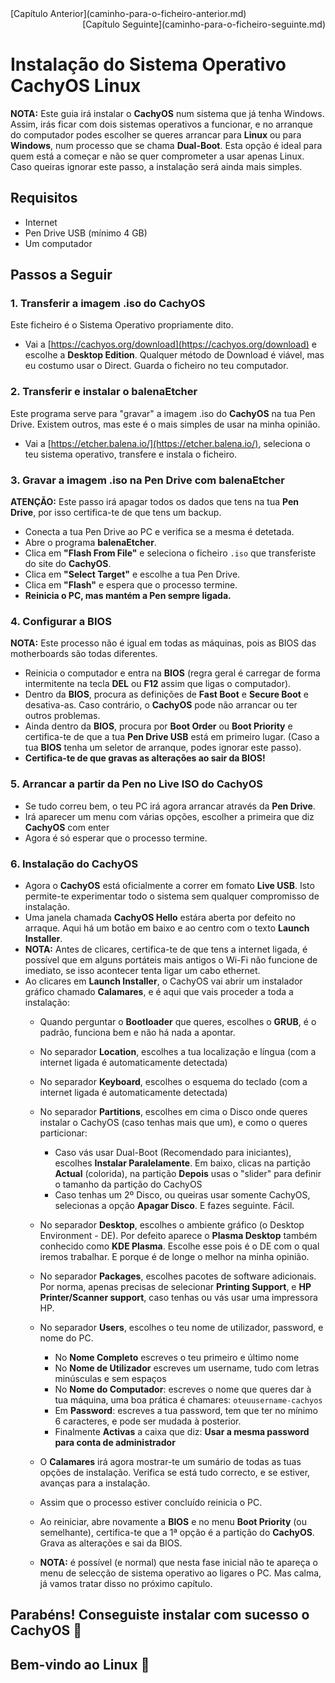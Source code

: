 <div align="left">
  [Capítulo Anterior](caminho-para-o-ficheiro-anterior.md)
</div>
<div align="right">
  [Capítulo Seguinte](caminho-para-o-ficheiro-seguinte.md)
</div>

# Instalação do Sistema Operativo CachyOS Linux

**NOTA:** Este guia irá instalar o **CachyOS** num sistema que já tenha Windows. Assim, irás ficar com dois sistemas operativos a funcionar, e no arranque do computador podes escolher se queres arrancar para **Linux** ou para **Windows**, num processo que se chama **Dual-Boot**. Esta opção é ideal para quem está a começar e não se quer comprometer a usar apenas Linux. Caso queiras ignorar este passo, a instalação será ainda mais simples.

## Requisitos
- Internet
- Pen Drive USB (mínimo 4 GB)
- Um computador

## Passos a Seguir
### 1. Transferir a imagem .iso do CachyOS
Este ficheiro é o Sistema Operativo propriamente dito.
- Vai a [https://cachyos.org/download](https://cachyos.org/download) e escolhe a **Desktop Edition**. Qualquer método de Download é viável, mas eu costumo usar o Direct. Guarda o ficheiro no teu computador.

### 2. Transferir e instalar o balenaEtcher
Este programa serve para "gravar" a imagem .iso do **CachyOS** na tua Pen Drive. Existem outros, mas este é o mais simples de usar na minha opinião.
- Vai a [https://etcher.balena.io/](https://etcher.balena.io/), seleciona o teu sistema operativo, transfere e instala o ficheiro.

### 3. Gravar a imagem .iso na Pen Drive com balenaEtcher
**ATENÇÃO:** Este passo irá apagar todos os dados que tens na tua **Pen Drive**, por isso certifica-te de que tens um backup.
- Conecta a tua Pen Drive ao PC e verifica se a mesma é detetada.
- Abre o programa **balenaEtcher**.
- Clica em **"Flash From File"** e seleciona o ficheiro `.iso` que transferiste do site do **CachyOS**.
- Clica em **"Select Target"** e escolhe a tua Pen Drive.
- Clica em **"Flash"** e espera que o processo termine.
- **Reinicia o PC, mas mantém a Pen sempre ligada.**

### 4. Configurar a BIOS
**NOTA:** Este processo não é igual em todas as máquinas, pois as BIOS das motherboards são todas diferentes.
- Reinicia o computador e entra na **BIOS** (regra geral é carregar de forma intermitente na tecla **DEL** ou **F12** assim que ligas o computador).
- Dentro da **BIOS**, procura as definições de **Fast Boot** e **Secure Boot** e desativa-as. Caso contrário, o **CachyOS** pode não arrancar ou ter outros problemas.
- Ainda dentro da **BIOS**, procura por **Boot Order** ou **Boot Priority** e certifica-te de que a tua **Pen Drive USB** está em primeiro lugar. (Caso a tua **BIOS** tenha um seletor de arranque, podes ignorar este passo).
- **Certifica-te de que gravas as alterações ao sair da BIOS!**

### 5. Arrancar a partir da Pen no Live ISO do CachyOS
- Se tudo correu bem, o teu PC irá agora arrancar através da **Pen Drive**.
- Irá aparecer um menu com várias opções, escolher a primeira que diz **CachyOS** com enter
- Agora é só esperar que o processo termine.

### 6. Instalação do CachyOS
- Agora o **CachyOS** está oficialmente a correr em fomato **Live USB**. Isto permite-te experimentar todo o sistema  sem qualquer compromisso de instalação.
- Uma janela chamada **CachyOS Hello** estára aberta por defeito no arraque. Aqui há um botão em baixo e ao centro com o texto **Launch Installer**.
- **NOTA:** Antes de clicares, certifica-te de que tens a internet ligada, é possível que em alguns portáteis mais antigos o Wi-Fi não funcione de imediato, se isso acontecer tenta ligar um cabo ethernet.
- Ao clicares em **Launch Installer**, o CachyOS vai abrir um instalador gráfico chamado **Calamares**, e é aqui que vais proceder a toda a instalação:
  - Quando perguntar o **Bootloader** que queres, escolhes o **GRUB**, é o padrão, funciona bem e não há nada a apontar.
  - No separador **Location**, escolhes a tua localização e língua (com a internet ligada é automaticamente detectada)
  - No separador **Keyboard**, escolhes o esquema do teclado (com a internet ligada é automaticamente detectada)
    
  - No separador **Partitions**, escolhes em cima o Disco onde queres instalar o CachyOS (caso tenhas mais que um), e como o queres particionar:
    - Caso vás usar Dual-Boot (Recomendado para iniciantes), escolhes **Instalar Paralelamente**. Em baixo, clicas na partição **Actual** (colorida), na partição **Depois** usas o "slider" para definir o tamanho da partição do CachyOS
    - Caso tenhas um 2º Disco, ou queiras usar somente CachyOS, selecionas a opção **Apagar Disco**. E fazes seguinte. Fácil.
   
  - No separador **Desktop**, escolhes o ambiente gráfico (o Desktop Environment - DE). Por defeito aparece o **Plasma Desktop** também conhecido como **KDE Plasma**. Escolhe esse pois é o DE com o qual iremos trabalhar. E porque é de longe o melhor na minha opinião.
  - No separador **Packages**, escolhes pacotes de software adicionais. Por norma, apenas precisas de selecionar **Printing Support**, e **HP Printer/Scanner support**, caso tenhas ou vás usar uma impressora HP.
  - No separador **Users**, escolhes o teu nome de utilizador, password, e nome do PC.
    - No **Nome Completo** escreves o teu primeiro e último nome
    - No **Nome de Utilizador** escreves um username, tudo com letras minúsculas e sem espaços
    - No **Nome do Computador**: escreves o nome que queres dar à tua máquina, uma boa prática é chamares: `oteuusername-cachyos`
    - Em **Password**: escreves a tua password, tem que ter no mínimo 6 caracteres, e pode ser mudada à posterior.
    - Finalmente **Activas** a caixa que diz: **Usar a mesma password para conta de administrador**
  - O **Calamares** irá agora mostrar-te um sumário de todas as tuas opções de instalação. Verifica se está tudo correcto, e se estiver, avanças para a instalação.
  - Assim que o processo estiver concluído reinicia o PC.
  - Ao reiniciar, abre novamente a **BIOS** e no menu **Boot Priority** (ou semelhante), certifica-te que a 1ª opção é a partição do **CachyOS**. Grava as alterações e sai da BIOS.
  - **NOTA:** é possível (e normal) que nesta fase inicial não te apareça o menu de selecção de sistema operativo ao ligares o PC. Mas calma, já vamos tratar disso no próximo capítulo.
 
## Parabéns! Conseguiste instalar com sucesso o CachyOS 🐧
## Bem-vindo ao Linux 🐧
